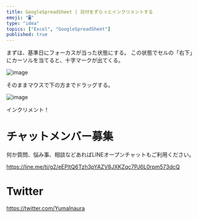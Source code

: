 ```yaml
---
title: GoogleSpreadSheet | 日付をずらっとインクリメントする
emoji: "🖥"
type: "idea"
topics: ["Excel", "GoogleSpreadSheet"]
published: true
---
```


まずは、基準日にフォーカスが当った状態にする。
この状態でセルの「右下」にカーソルを当てると、十字マークが出てくる。

![image](https://qiita-image-store.s3.amazonaws.com/0/89618/8deba330-89c2-4ade-9b53-61acd2f40b77.png)


そのままマウスで下の方までドラッグする。

![image](https://qiita-image-store.s3.amazonaws.com/0/89618/a8f76008-0206-2a13-3687-5c56de479a9e.png)

インクリメント！








<!-- Update From Qiita API -->

# チャットメンバー募集


何か質問、悩み事、相談などあればLINEオープンチャットもご利用ください。

https://line.me/ti/g2/eEPltQ6Tzh3pYAZV8JXKZqc7PJ6L0rpm573dcQ





# Twitter


https://twitter.com/YumaInaura


<!-- Update From Qiita API -->


